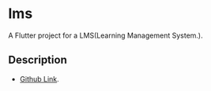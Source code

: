 # lms
A Flutter project for a LMS(Learning Management System.).

## Description
- [Github Link](https://github.com/Ashen-Shaminda/LMS).
